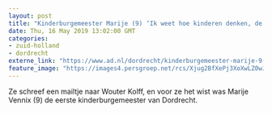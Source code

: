 ```yaml
---
layout: post
title: "Kinderburgemeester Marije (9) ‘Ik weet hoe kinderen denken, de gemeente kan van ons leren’"
date: Thu, 16 May 2019 13:02:00 GMT
categories: 
- zuid-holland 
- dordrecht 
externe_link: "https://www.ad.nl/dordrecht/kinderburgemeester-marije-9-ik-weet-hoe-kinderen-denken-de-gemeente-kan-van-ons-leren~ae2646f6/"
feature_image: "https://images4.persgroep.net/rcs/Xjug2BfXePj3XoXwLZ0wJflAxj0/diocontent/148436024/_fitwidth/400/?appId=21791a8992982cd8da851550a453bd7f&quality=0.7"
---
```


Ze schreef een mailtje naar Wouter Kolff, en voor ze het wist was Marije Vennix (9) de eerste kinderburgemeester van Dordrecht.
